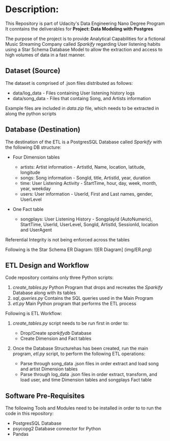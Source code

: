 # Description:
This Repository is part of Udacity's Data Engineering Nano Degree Program
It conntains the deliverables for **Project: Data Modeling with Postgres**

The purpose of the project is to provide Analytical Capabilities for a fictional Music Streaming Company called _Sparkify_
regarding User listening habits using a Star Schema Database Model to allow the extraction and access to high volumes of data 
in a fast manner.


## Dataset (Source)
The dataset is comprised of .json files distributed as follows:
* data/log_data - Files containing User listening history logs
* data/song_data - Files that containg Song, and Artists information

Example files are included in _data.zip_ file, which needs to be extracted in along the python scripts


## Database (Destination)
The destination of the ETL is a PostgresSQL Database called _Sparkify_ with the following DB structure:
* Four Dimension tables
    * artists: Artist information - ArtistId, Name, location, latitude, longitude 
    * songs:   Song information - SongId, title, ArtistId, year, duration
    * time:    User Listening Activity - StartTime, hour, day, week, month, year, weekday
    * users:   User information - UserId, First and Last names, gender, UserLevel

 * One Fact table
   * songplays: User Listening History - SongplayId (AutoNumeric), StartTime, UserId, UserLevel, SongId, ArtistId, SessionId, location and UserAgent

Referential Integrity is not being enforced across the tables

Following is the Star Schema ER Diagram:
![ER Diagram] (img/ER.png)


## ETL Design and Workflow
Code repository contains only three Python scripts:
1. _create_tables.py_ Python Program that drops and recreates the _Sparkify_ Database along with its tables
2. _sql_queries.py_ Contains the SQL queries used in the Main Program
3. _etl.py_ Main Python program that performs the ETL process

Following is ETL Workflow:
1. _create_tables.py_ script needs to be run first in order to:
    * Drop/Create _sparkifydb_ Database
    * Create Dimension and Fact tables

2. Once the Database Structurehas has been created, run the main program, _etl.py_ script, to perform the following ETL operations:
    * Parse through song_data .json files in order extract and load song and artist Dimension tables
    * Parse through log_data .json files in order extract, transform, and load user, and time Dimension tables and songplays Fact table


## Software Pre-Requisites
The following Tools and Modules need to be installed in order to to run the code in this repository:
* PostgresSQL Database
* psycopg2 Database connector for Python
* Pandas